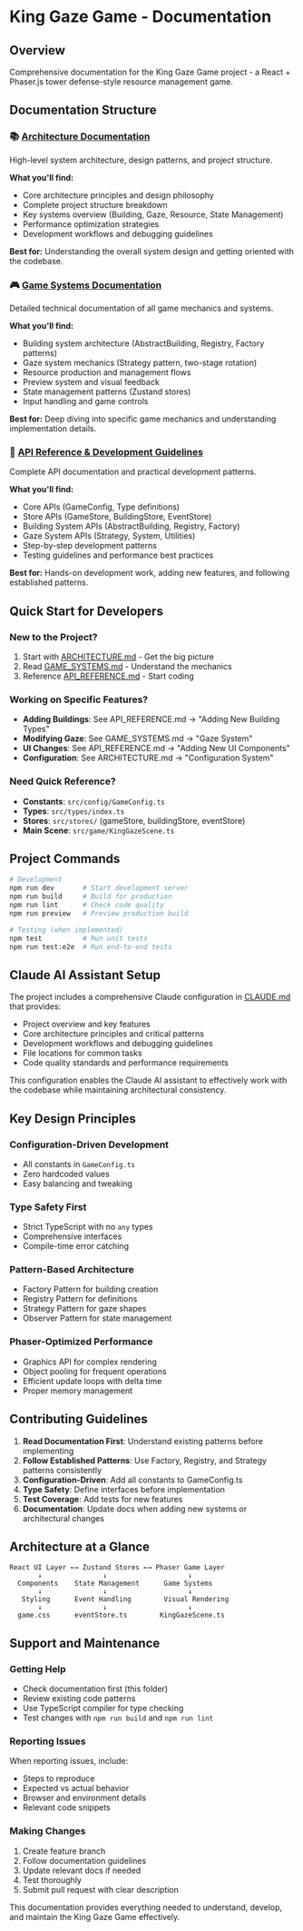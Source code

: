 # King Gaze Game - Documentation

## Overview
Comprehensive documentation for the King Gaze Game project - a React + Phaser.js tower defense-style resource management game.

## Documentation Structure

### 📚 [Architecture Documentation](./ARCHITECTURE.md)
High-level system architecture, design patterns, and project structure.

**What you'll find:**
- Core architecture principles and design philosophy
- Complete project structure breakdown
- Key systems overview (Building, Gaze, Resource, State Management)
- Performance optimization strategies
- Development workflows and debugging guidelines

**Best for:** Understanding the overall system design and getting oriented with the codebase.

### 🎮 [Game Systems Documentation](./GAME_SYSTEMS.md)
Detailed technical documentation of all game mechanics and systems.

**What you'll find:**
- Building system architecture (AbstractBuilding, Registry, Factory patterns)
- Gaze system mechanics (Strategy pattern, two-stage rotation)
- Resource production and management flows
- Preview system and visual feedback
- State management patterns (Zustand stores)
- Input handling and game controls

**Best for:** Deep diving into specific game mechanics and understanding implementation details.

### 🔧 [API Reference & Development Guidelines](./API_REFERENCE.md)
Complete API documentation and practical development patterns.

**What you'll find:**
- Core APIs (GameConfig, Type definitions)
- Store APIs (GameStore, BuildingStore, EventStore)
- Building System APIs (AbstractBuilding, Registry, Factory)
- Gaze System APIs (Strategy, System, Utilities)
- Step-by-step development patterns
- Testing guidelines and performance best practices

**Best for:** Hands-on development work, adding new features, and following established patterns.

## Quick Start for Developers

### New to the Project?
1. Start with [ARCHITECTURE.md](./ARCHITECTURE.md) - Get the big picture
2. Read [GAME_SYSTEMS.md](./GAME_SYSTEMS.md) - Understand the mechanics
3. Reference [API_REFERENCE.md](./API_REFERENCE.md) - Start coding

### Working on Specific Features?
- **Adding Buildings**: See API_REFERENCE.md → "Adding New Building Types"
- **Modifying Gaze**: See GAME_SYSTEMS.md → "Gaze System"
- **UI Changes**: See API_REFERENCE.md → "Adding New UI Components"
- **Configuration**: See ARCHITECTURE.md → "Configuration System"

### Need Quick Reference?
- **Constants**: `src/config/GameConfig.ts`
- **Types**: `src/types/index.ts`
- **Stores**: `src/stores/` (gameStore, buildingStore, eventStore)
- **Main Scene**: `src/game/KingGazeScene.ts`

## Project Commands

```bash
# Development
npm run dev       # Start development server
npm run build     # Build for production
npm run lint      # Check code quality
npm run preview   # Preview production build

# Testing (when implemented)
npm test          # Run unit tests
npm run test:e2e  # Run end-to-end tests
```

## Claude AI Assistant Setup

The project includes a comprehensive Claude configuration in [CLAUDE.md](../CLAUDE.md) that provides:
- Project overview and key features
- Core architecture principles and critical patterns
- Development workflows and debugging guidelines
- File locations for common tasks
- Code quality standards and performance requirements

This configuration enables the Claude AI assistant to effectively work with the codebase while maintaining architectural consistency.

## Key Design Principles

### Configuration-Driven Development
- All constants in `GameConfig.ts`
- Zero hardcoded values
- Easy balancing and tweaking

### Type Safety First
- Strict TypeScript with no `any` types
- Comprehensive interfaces
- Compile-time error catching

### Pattern-Based Architecture
- Factory Pattern for building creation
- Registry Pattern for definitions
- Strategy Pattern for gaze shapes
- Observer Pattern for state management

### Phaser-Optimized Performance
- Graphics API for complex rendering
- Object pooling for frequent operations
- Efficient update loops with delta time
- Proper memory management

## Contributing Guidelines

1. **Read Documentation First**: Understand existing patterns before implementing
2. **Follow Established Patterns**: Use Factory, Registry, and Strategy patterns consistently
3. **Configuration-Driven**: Add all constants to GameConfig.ts
4. **Type Safety**: Define interfaces before implementation
5. **Test Coverage**: Add tests for new features
6. **Documentation**: Update docs when adding new systems or architectural changes

## Architecture at a Glance

```
React UI Layer ←→ Zustand Stores ←→ Phaser Game Layer
       ↓               ↓                    ↓
  Components    State Management      Game Systems
       ↓               ↓                    ↓
   Styling      Event Handling        Visual Rendering
       ↓               ↓                    ↓
  game.css      eventStore.ts        KingGazeScene.ts
```

## Support and Maintenance

### Getting Help
- Check documentation first (this folder)
- Review existing code patterns
- Use TypeScript compiler for type checking
- Test changes with `npm run build` and `npm run lint`

### Reporting Issues
When reporting issues, include:
- Steps to reproduce
- Expected vs actual behavior
- Browser and environment details
- Relevant code snippets

### Making Changes
1. Create feature branch
2. Follow documentation guidelines
3. Update relevant docs if needed
4. Test thoroughly
5. Submit pull request with clear description

This documentation provides everything needed to understand, develop, and maintain the King Gaze Game effectively.